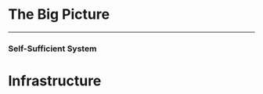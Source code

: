 <!-- .slide: data-background="img/big-picture.jpg" -->
# The Big Picture

---

### Self-Sufficient System

# Infrastructure


<!-- .slide: data-background="img/diag-infra-cluster.png" data-background-size="contain" -->


<!-- .slide: data-background="img/diag-infra-vpc.png" data-background-size="contain" -->


<!-- .slide: data-background="img/diag-infra-managers.png" data-background-size="contain" -->


<!-- .slide: data-background="img/diag-infra-managers-asg.png" data-background-size="contain" -->


<!-- .slide: data-background="img/diag-infra-workers-asg.png" data-background-size="contain" -->


<!-- .slide: data-background="img/diag-infra-registry.png" data-background-size="contain" -->


<!-- .slide: data-background="img/diag-infra-network.png" data-background-size="contain" -->


<!-- .slide: data-background="img/diag-infra-fs.png" data-background-size="contain" -->


<!-- .slide: data-background="img/diag-infra-dns.png" data-background-size="contain" -->


<!-- .slide: data-background="img/diag-infra-lb.png" data-background-size="contain" -->


<!-- .slide: data-background="img/diag-infra-metrics.png" data-background-size="contain" -->


<!-- .slide: data-background="img/diag-infra-alert.png" data-background-size="contain" -->


<!-- .slide: data-background="img/diag-infra-jenkins.png" data-background-size="contain" -->


<!-- .slide: data-background="img/diag-infra-aws-cli.png" data-background-size="contain" -->


<!-- .slide: data-background="img/diag-infra-slack.png" data-background-size="contain" -->